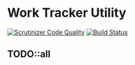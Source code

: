 # Work Tracker Utility

[![Scrutinizer Code Quality](https://scrutinizer-ci.com/g/RichardTrujilloTorres/work-tracker-api/badges/quality-score.png?b=master)](https://scrutinizer-ci.com/g/RichardTrujilloTorres/work-tracker-api/?branch=master)
[![Build Status](https://travis-ci.org/RichardTrujilloTorres/work-tracker-api.svg?branch=master)](https://travis-ci.org/RichardTrujilloTorres/work-tracker-api)

## TODO::all
